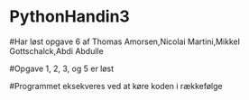 # PythonHandin3


#Har løst opgave 6 af Thomas Amorsen,Nicolai Martini,Mikkel Gottschalck,Abdi Abdulle

#Opgave 1, 2, 3, og 5 er løst

#Programmet eksekveres ved at køre koden i rækkefølge
